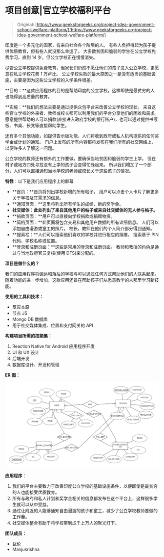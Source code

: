 # 项目创意|官立学校福利平台

> Original: [https://www.geeksforgeeks.org/project-idea-government-school-welfare-platform/](https://www.geeksforgeeks.org/project-idea-government-school-welfare-platform/)

印度是一个多元化的国家，有来自社会各个阶层的人。 有些人负担得起为孩子提供优质教育，但有些人就没那么幸运了。 大多数贫困和脆弱的学生在公立学校免费学习，直到 14 岁。但公立学校正在慢慢消失。

尽管公立学校提供免费教育，但家长们仍然不愿让他们的孩子进入公立学校，更愿意在私立学校花费 1 万卢比。 公立学校失败的最大原因之一是没有适当的基础设施，主要是因为这些公立学校的入学条件很差。

**目的：**这款应用程序的目的是帮助印度的公立学校，这样即使是最贫穷的人也能得到高质量的教育。

**实施：**我们的想法主要是通过提供众包平台来改善公立学校的现状。 来自这些官立学校的外来者、教师或校长都可以利用我们的平台分享他们的困难和需求。 愿意提供帮助的人可以捐款(直接进入政府学校的银行账户)，也可以通过提供书写板、书桌、长凳等直接帮助学生。

还有多个其他功能，如提供告示板功能，人们将收到政府或私人机构提供的任何奖学金或计划的通知。 门户上发布的所有内容都将发布在我们所有的社交网络上，以便许多人了解这一问题。

公立学校的教师还有额外的工作要做，要确保当地贫困和脆弱的学生上学。 但在村子或地方四处寻找没有上学的孩子会变得忙碌起来。 所以我们增加了一个部分，人们可以直接通知当地学校的老师或校长关于这些孩子的情况。

**特性**：以下是我们应用程序上的屏幕

*   **首页：**首页将列出学校新增的所有帖子。 用户可以点击个人卡片了解更多关于学校及其需求的信息。
*   **通知页面：**这里将列出所有学生的成绩、新的奖学金。
*   **社交媒体：此处列出了来自其他用户的帖子或来自社交媒体的无人参与帖子。**
*   **捐款页面：**用户可以直接向学校捐款或捐赠物资。
*   **简档页面：**此页面将包含交易和其他用户数据的所有详细信息。 人们可以添加自由漫游或童工的照片。 校长，教师在他们的个人简介部分得到通知。
*   **搜索栏：**人们可以搜索他们喜欢的学校并进行相应的捐赠。 搜索基于 PIN 代码、学校名称或位置。
*   **登录和注册页面：**这些是常用的登录和注册页面。 教师和教授的角色是通过与当地政府官员复核(使用 DFS)来分配的。

**项目是做什么的？**

我们的应用程序将偏远和落后的学校与可以通过任何方式帮助他们的人联系起来。 随着功能的进一步增加，这款应用还旨在帮助孩子们从愿意教学的人那里学习新技能。

**使用的工具和技术：**

*   反应本原
*   节点 JS
*   Mongo DB 数据库
*   用于社交媒体集成、位置和支付网关的 API

**构建项目所需的技能集：**

1.  Reaction Native for Android 应用程序开发
2.  UI 和 UX 设计
3.  后端开发
4.  数据库设计、开发和管理

**ER 图：**

![](img/bea10060e78d25c882e624a0a994cc5f.png)

**应用程序**：

1.  我们的平台主要致力于改善印度公立学校的基础设施条件，以便即使是最贫穷的人也能接受优质教育。
2.  所有与政府和私人计划和奖学金相关的信息都发布在这个平台上，这样很多学生就可以从中受益。
3.  通过让附近的人能够通知自由漫游的孩子和童工，减少了公立学校教师要做的工作量。
4.  社交媒体整合有助于将学校带到成千上万人的聚光灯下。

**团队成员：**

*   瓦伦
*   Manjukrishna
